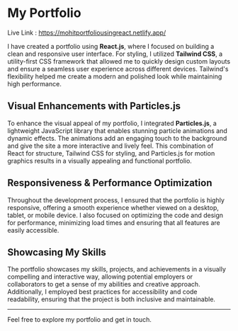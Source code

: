 # My Portfolio

Live Link : https://mohitportfoliousingreact.netlify.app/

I have created a portfolio using **React.js**, where I focused on building a clean and responsive user interface. For styling, I utilized **Tailwind CSS**, a utility-first CSS framework that allowed me to quickly design custom layouts and ensure a seamless user experience across different devices. Tailwind's flexibility helped me create a modern and polished look while maintaining high performance.

## Visual Enhancements with Particles.js

To enhance the visual appeal of my portfolio, I integrated **Particles.js**, a lightweight JavaScript library that enables stunning particle animations and dynamic effects. The animations add an engaging touch to the background and give the site a more interactive and lively feel. This combination of React for structure, Tailwind CSS for styling, and Particles.js for motion graphics results in a visually appealing and functional portfolio.

## Responsiveness & Performance Optimization

Throughout the development process, I ensured that the portfolio is highly responsive, offering a smooth experience whether viewed on a desktop, tablet, or mobile device. I also focused on optimizing the code and design for performance, minimizing load times and ensuring that all features are easily accessible.

## Showcasing My Skills

The portfolio showcases my skills, projects, and achievements in a visually compelling and interactive way, allowing potential employers or collaborators to get a sense of my abilities and creative approach. Additionally, I employed best practices for accessibility and code readability, ensuring that the project is both inclusive and maintainable.

---

Feel free to explore my portfolio and get in touch.
